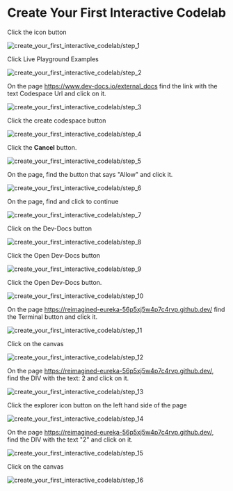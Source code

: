 
  
  # Create Your First Interactive Codelab

Click the  icon button 

![create_your_first_interactive_codelab/step_1](/img/create_your_first_interactive_codelab/step_1.png)

Click Live Playground Examples 

![create_your_first_interactive_codelab/step_2](/img/create_your_first_interactive_codelab/step_2.png)

On the  page https://www.dev-docs.io/external_docs find the link with the text Codespace Url and click on it. 

![create_your_first_interactive_codelab/step_3](/img/create_your_first_interactive_codelab/step_3.png)

Click the create codespace button 

![create_your_first_interactive_codelab/step_4](/img/create_your_first_interactive_codelab/step_4.png)

Click the **Cancel** button.

![create_your_first_interactive_codelab/step_5](/img/create_your_first_interactive_codelab/step_5.png)

On the  page, find the button that says "Allow" and click it. 

![create_your_first_interactive_codelab/step_6](/img/create_your_first_interactive_codelab/step_6.png)

On the  page, find  and click  to continue

![create_your_first_interactive_codelab/step_7](/img/create_your_first_interactive_codelab/step_7.png)

Click on the Dev-Docs button 

![create_your_first_interactive_codelab/step_8](/img/create_your_first_interactive_codelab/step_8.png)

Click the Open Dev-Docs button 

![create_your_first_interactive_codelab/step_9](/img/create_your_first_interactive_codelab/step_9.png)

Click the Open Dev-Docs button. 

![create_your_first_interactive_codelab/step_10](/img/create_your_first_interactive_codelab/step_10.png)

On the page https://reimagined-eureka-56p5xj5w4p7c4rvp.github.dev/ find the  Terminal button and click it. 

![create_your_first_interactive_codelab/step_11](/img/create_your_first_interactive_codelab/step_11.png)

Click on the canvas

![create_your_first_interactive_codelab/step_12](/img/create_your_first_interactive_codelab/step_12.png)

On the page https://reimagined-eureka-56p5xj5w4p7c4rvp.github.dev/, find the DIV with the text: 2 and click on it. 

![create_your_first_interactive_codelab/step_13](/img/create_your_first_interactive_codelab/step_13.png)

Click the explorer icon button on the left hand side of the page

![create_your_first_interactive_codelab/step_14](/img/create_your_first_interactive_codelab/step_14.png)

On the page https://reimagined-eureka-56p5xj5w4p7c4rvp.github.dev/, find the DIV with the text "2" and click on it. 

![create_your_first_interactive_codelab/step_15](/img/create_your_first_interactive_codelab/step_15.png)

Click on the canvas

![create_your_first_interactive_codelab/step_16](/img/create_your_first_interactive_codelab/step_16.png)
  
  